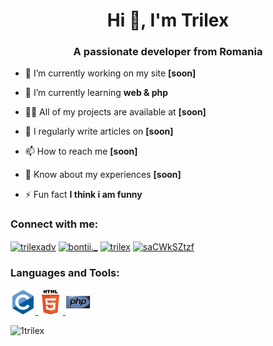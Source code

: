 <h1 align="center">Hi 👋, I'm Trilex</h1>
<h3 align="center">A passionate developer from Romania</h3>

- 🔭 I’m currently working on my site **[soon]**
- 🌱 I’m currently learning **web & php**

- 👨‍💻 All of my projects are available at **[soon]**

- 📝 I regularly write articles on **[soon]**

- 📫 How to reach me **[soon]**

- 📄 Know about my experiences **[soon]**

- ⚡ Fun fact **I think i am funny**

<h3 align="left">Connect with me:</h3>
<p align="left">
<a href="https://twitter.com/trilexadv" target="blank"><img align="center" src="https://raw.githubusercontent.com/rahuldkjain/github-profile-readme-generator/master/src/images/icons/Social/twitter.svg" alt="trilexadv" height="30" width="40" /></a>
<a href="https://instagram.com/bontii._" target="blank"><img align="center" src="https://raw.githubusercontent.com/rahuldkjain/github-profile-readme-generator/master/src/images/icons/Social/instagram.svg" alt="bontii._" height="30" width="40" /></a>
<a href="https://www.youtube.com/c/trilex" target="blank"><img align="center" src="https://raw.githubusercontent.com/rahuldkjain/github-profile-readme-generator/master/src/images/icons/Social/youtube.svg" alt="trilex" height="30" width="40" /></a>
<a href="https://discord.gg/saCWkSZtzf" target="blank"><img align="center" src="https://raw.githubusercontent.com/rahuldkjain/github-profile-readme-generator/master/src/images/icons/Social/discord.svg" alt="saCWkSZtzf" height="30" width="40" /></a>
</p>

<h3 align="left">Languages and Tools:</h3>
<p align="left"> <a href="https://www.cprogramming.com/" target="_blank" rel="noreferrer"> <img src="https://raw.githubusercontent.com/devicons/devicon/master/icons/c/c-original.svg" alt="c" width="40" height="40"/> </a> <a href="https://www.w3.org/html/" target="_blank" rel="noreferrer"> <img src="https://raw.githubusercontent.com/devicons/devicon/master/icons/html5/html5-original-wordmark.svg" alt="html5" width="40" height="40"/> </a> <a href="https://www.php.net" target="_blank" rel="noreferrer"> <img src="https://raw.githubusercontent.com/devicons/devicon/master/icons/php/php-original.svg" alt="php" width="40" height="40"/> </a> </p>

<p align="left"> <img src="https://komarev.com/ghpvc/?username=1trilex&label=Profile%20views&color=0e75b6&style=flat" alt="1trilex" /> </p>
